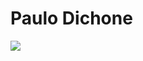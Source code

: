 # Paulo Dichone

![](https://external-content.duckduckgo.com/iu/?u=https%3A%2F%2Ftse4.mm.bing.net%2Fth%3Fid%3DOIP.seBNALhC6WlCfU5-vQclCwHaHa%26pid%3DApi&f=1)

